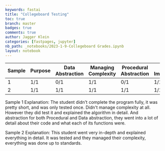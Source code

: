 ```yaml
---
keywords: fastai
title: "Collegeboard Testing"
toc: true
branch: master
badges: true
comments: true
author: Jagger Klein
categories: [fastpages, jupyter]
nb_path: _notebooks/2023-1-9-Collegeboard Grades.ipynb
layout: notebook
---
```


<!--
#################################################
### THIS FILE WAS AUTOGENERATED! DO NOT EDIT! ###
#################################################
# file to edit: _notebooks/2023-1-9-Collegeboard Grades.ipynb
-->

<div class="container" id="notebook-container">
        
<div class="cell border-box-sizing text_cell rendered"><div class="inner_cell">
<div class="text_cell_render border-box-sizing rendered_html">
<table>
<thead><tr>
<th>Sample</th>
<th>Purpose</th>
<th>Data Abstraction</th>
<th>Managing Complexity</th>
<th>Procedural Abstraction</th>
<th>Algorithm Implementation</th>
<th>Testing</th>
<th>Total Grade</th>
</tr>
</thead>
<tbody>
<tr>
<td>1</td>
<td>1/1</td>
<td>0/1</td>
<td>1/1</td>
<td>0/1</td>
<td>1/1</td>
<td>0/1</td>
<td>4/6</td>
</tr>
<tr>
<td>2</td>
<td>1/1</td>
<td>1/1</td>
<td>1/1</td>
<td>1/1</td>
<td>1/1</td>
<td>1/1</td>
<td>6/6</td>
</tr>
</tbody>
</table>

</div>
</div>
</div>
<div class="cell border-box-sizing text_cell rendered"><div class="inner_cell">
<div class="text_cell_render border-box-sizing rendered_html">
<p>Sample 1 Explanation: The student didn't complete the program fully, it was pretty short, and was only tested once. Didn't manage complexity at all. However they did test it and explained the algorithm in detail. And abstraction for both Procedural and Data abstraction, they went into a lot of detail about their code and what each of its functions were.</p>

</div>
</div>
</div>
<div class="cell border-box-sizing text_cell rendered"><div class="inner_cell">
<div class="text_cell_render border-box-sizing rendered_html">
<p>Sample 2 Explanation: This student went very in-depth and explained everything in detail. It was tested and they managed their complexity, everything was done up to standards.</p>

</div>
</div>
</div>
</div>
 

